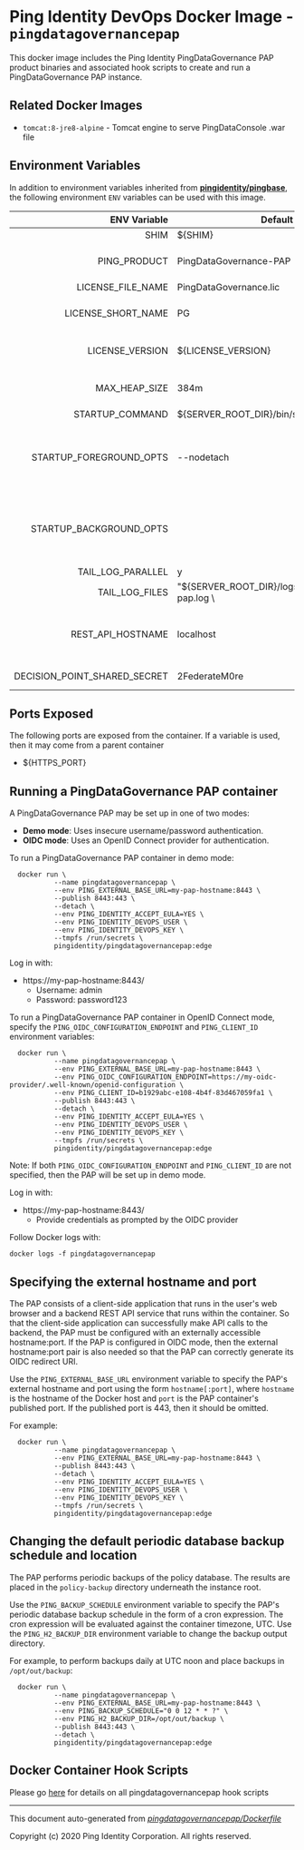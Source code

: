 
# Ping Identity DevOps Docker Image - `pingdatagovernancepap`

This docker image includes the Ping Identity PingDataGovernance PAP product binaries
and associated hook scripts to create and run a PingDataGovernance PAP instance.

## Related Docker Images
- `tomcat:8-jre8-alpine` - Tomcat engine to serve PingDataConsole .war file

## Environment Variables
In addition to environment variables inherited from **[pingidentity/pingbase](https://devops.pingidentity.com/docker-images/pingbase/)**,
the following environment `ENV` variables can be used with 
this image. 

| ENV Variable  | Default     | Description
| ------------: | ----------- | ---------------------------------
| SHIM  | ${SHIM}  | 
| PING_PRODUCT  | PingDataGovernance-PAP  | PingIdentity license version Ping product name 
| LICENSE_FILE_NAME  | PingDataGovernance.lic  | Name of License File 
| LICENSE_SHORT_NAME  | PG  | Shortname used when retrieving license from License Server 
| LICENSE_VERSION  | ${LICENSE_VERSION}  | Version used when retrieving license from License Server 
| MAX_HEAP_SIZE  | 384m  | Minimal Heap size required for Ping DataGovernance PAP 
| STARTUP_COMMAND  | ${SERVER_ROOT_DIR}/bin/start-server  | 
| STARTUP_FOREGROUND_OPTS  | --nodetach  | Adding lockdown mode so non administrive connections be made until server has been started with replication enabled 
| STARTUP_BACKGROUND_OPTS  |   | Adding lockdown mode so non administrive connections be made until server has been started with replication enabled 
| TAIL_LOG_PARALLEL  | y  | 
| TAIL_LOG_FILES  | "${SERVER_ROOT_DIR}/logs/datagovernance-pap.log \  | Files tailed once container has started 
| REST_API_HOSTNAME  | localhost  | Hostname used for the REST API (deprecated, use `PING_EXTERNAL_BASE_URL` instead) 
| DECISION_POINT_SHARED_SECRET  | 2FederateM0re  | Define shared secret between PDG and PAP 
## Ports Exposed
The following ports are exposed from the container.  If a variable is
used, then it may come from a parent container
- ${HTTPS_PORT}

## Running a PingDataGovernance PAP container

A PingDataGovernance PAP may be set up in one of two modes:

* **Demo mode**: Uses insecure username/password authentication.
* **OIDC mode**: Uses an OpenID Connect provider for authentication.

To run a PingDataGovernance PAP container in demo mode:

```
  docker run \
           --name pingdatagovernancepap \
           --env PING_EXTERNAL_BASE_URL=my-pap-hostname:8443 \
           --publish 8443:443 \
           --detach \
           --env PING_IDENTITY_ACCEPT_EULA=YES \
           --env PING_IDENTITY_DEVOPS_USER \
           --env PING_IDENTITY_DEVOPS_KEY \
           --tmpfs /run/secrets \
           pingidentity/pingdatagovernancepap:edge
```

Log in with:
* https://my-pap-hostname:8443/
  * Username: admin
  * Password: password123

To run a PingDataGovernance PAP container in OpenID Connect mode, specify
the `PING_OIDC_CONFIGURATION_ENDPOINT` and `PING_CLIENT_ID` environment
variables:

```
  docker run \
           --name pingdatagovernancepap \
           --env PING_EXTERNAL_BASE_URL=my-pap-hostname:8443 \
           --env PING_OIDC_CONFIGURATION_ENDPOINT=https://my-oidc-provider/.well-known/openid-configuration \
           --env PING_CLIENT_ID=b1929abc-e108-4b4f-83d467059fa1 \
           --publish 8443:443 \
           --detach \
           --env PING_IDENTITY_ACCEPT_EULA=YES \
           --env PING_IDENTITY_DEVOPS_USER \
           --env PING_IDENTITY_DEVOPS_KEY \
           --tmpfs /run/secrets \
           pingidentity/pingdatagovernancepap:edge
```

Note: If both `PING_OIDC_CONFIGURATION_ENDPOINT` and `PING_CLIENT_ID` are
not specified, then the PAP will be set up in demo mode.

Log in with:
* https://my-pap-hostname:8443/
  * Provide credentials as prompted by the OIDC provider

Follow Docker logs with:

```
docker logs -f pingdatagovernancepap
```


## Specifying the external hostname and port

The PAP consists of a client-side application that runs in the user's web
browser and a backend REST API service that runs within the container. So
that the client-side application can successfully make API calls to the
backend, the PAP must be configured with an externally accessible
hostname:port. If the PAP is configured in OIDC mode, then the external
hostname:port pair is also needed so that the PAP can correctly generate its
OIDC redirect URI.

Use the `PING_EXTERNAL_BASE_URL` environment variable to specify the PAP's
external hostname and port using the form `hostname[:port]`, where `hostname`
is the hostname of the Docker host and `port` is the PAP container's published
port. If the published port is 443, then it should be omitted.

For example:

```
  docker run \
           --name pingdatagovernancepap \
           --env PING_EXTERNAL_BASE_URL=my-pap-hostname:8443 \
           --publish 8443:443 \
           --detach \
           --env PING_IDENTITY_ACCEPT_EULA=YES \
           --env PING_IDENTITY_DEVOPS_USER \
           --env PING_IDENTITY_DEVOPS_KEY \
           --tmpfs /run/secrets \
           pingidentity/pingdatagovernancepap:edge
```


## Changing the default periodic database backup schedule and location

The PAP performs periodic backups of the policy database. The results
are placed in the `policy-backup` directory underneath the instance root.

Use the `PING_BACKUP_SCHEDULE` environment variable to specify the PAP's
periodic database backup schedule in the form of a cron expression.
The cron expression will be evaluated against the container timezone,
UTC. Use the `PING_H2_BACKUP_DIR` environment variable to change the
backup output directory.

For example, to perform backups daily at UTC noon and place backups in
`/opt/out/backup`:

```
  docker run \
           --name pingdatagovernancepap \
           --env PING_EXTERNAL_BASE_URL=my-pap-hostname:8443 \
           --env PING_BACKUP_SCHEDULE="0 0 12 * * ?" \
           --env PING_H2_BACKUP_DIR=/opt/out/backup \
           --publish 8443:443 \
           --detach \
           pingidentity/pingdatagovernancepap:edge
```


## Docker Container Hook Scripts
Please go [here](https://github.com/pingidentity/pingidentity-devops-getting-started/tree/master/docs/docker-images/pingdatagovernancepap/hooks/README.md) for details on all pingdatagovernancepap hook scripts

---
This document auto-generated from _[pingdatagovernancepap/Dockerfile](https://github.com/pingidentity/pingidentity-docker-builds/blob/master/pingdatagovernancepap/Dockerfile)_

Copyright (c) 2020 Ping Identity Corporation. All rights reserved.
